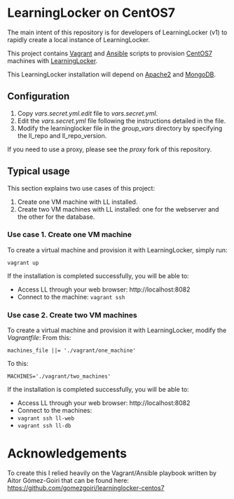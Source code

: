 # LearningLocker on CentOS7

The main intent of this repository is for developers of LearningLocker (v1) to rapidly create a local instance of LearningLocker. 

This project contains [Vagrant](https://www.vagrantup.com/) and [Ansible](http://www.ansible.com/) scripts to provision [CentOS7](https://www.centos.org/) machines with [LearningLocker](http://learninglocker.net/). 

This LearningLocker installation will depend on [Apache2](http://httpd.apache.org/) and [MongoDB](https://www.mongodb.org/).

## Configuration

1. Copy _vars.secret.yml.edit_ file to  _vars.secret.yml_.
2. Edit the _vars.secret.yml_ file following the instructions detailed in the file.
3. Modify the learninglocker file in the _group\_vars_ directory by specifying the ll_repo and ll_repo_version.

If you need to use a proxy, please see the _proxy_ fork of this repository.

## Typical usage

This section explains two use cases of this project:

 1. Create one VM machine with LL installed.
 2. Create two VM machines with LL installed: one for the webserver and the other for the database.

### Use case 1. Create one VM machine

To create a virtual machine and provision it with LearningLocker, simply run:

    vagrant up

If the installation is completed successfully, you will be able to:

 * Access LL through your web browser: http://localhost:8082
 * Connect to the machine: ```vagrant ssh```

### Use case 2. Create two VM machines

To create a virtual machine and provision it with LearningLocker, modify the _Vagrantfile_:
From this:

    machines_file ||= './vagrant/one_machine'
    
To this:

    MACHINES='./vagrant/two_machines'

If the installation is completed successfully, you will be able to:

 * Access LL through your web browser: http://localhost:8082
 * Connect to the machines:
  * ```vagrant ssh ll-web```
  * ```vagrant ssh ll-db```
    
  
# Acknowledgements
To create this I relied heavily on the Vagrant/Ansible playbook written by Aitor Gómez-Goiri that can be found here: https://github.com/gomezgoiri/learninglocker-centos7 
